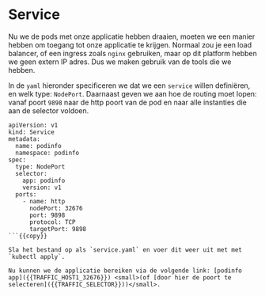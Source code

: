 # Service

Nu we de pods met onze applicatie hebben draaien, moeten we een manier hebben om toegang tot onze applicatie te krijgen. Normaal zou je een load balancer, of een ingress zoals `nginx` gebruiken, maar op dit platform hebben we geen extern IP adres. Dus we maken gebruik van de tools die we hebben.

In de `yaml` hieronder specificeren we dat we een `service` willen definiëren, en welk type: `NodePort`. Daarnaast geven we aan hoe de routing moet lopen: vanaf poort `9898` naar de http poort van de pod en naar alle instanties die aan de selector voldoen.

```
apiVersion: v1
kind: Service
metadata:
  name: podinfo
  namespace: podinfo
spec:
  type: NodePort
  selector:
    app: podinfo
    version: v1
  ports:
    - name: http
      nodePort: 32676
      port: 9898
      protocol: TCP
      targetPort: 9898
```{{copy}}

Sla het bestand op als `service.yaml` en voer dit weer uit met met `kubectl apply`.

Nu kunnen we de applicatie bereiken via de volgende link: [podinfo app]({{TRAFFIC_HOST1_32676}}) <small>(of [door hier de poort te selecteren]({{TRAFFIC_SELECTOR}}))</small>.